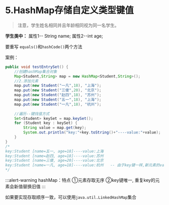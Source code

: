 # 5.HashMap存储自定义类型键值
> 注意，学生姓名相同并且年龄相同视为同一名学生。

**学生类中：**
属性1-- String name;
属性2--int age;

要重写 `equals()`和`hashCode()`两个方法

案例：
```java
public void testEntrySet() {
	//创建hashMap集合对象
	Map<Student,String> map = new HashMap<Student,String>();
	//2.添加元素
	map.put(new Student("一凡",18), "上海");
	map.put(new Student("三傻",20), "北京");
	map.put(new Student("赵四",18), "苏州");
	map.put(new Student("五一",18), "上海");
	map.put(new Student("一凡",18), "杭州");
	
	//遍历--键找值方式
	Set<Student> keySet = map.keySet();
	for (Student key : keySet) {
		String value = map.get(key);
		System.out.println("key:"+key.toString()+"----value:"+value);
	}
}
/*
key:Student [name=五一, age=18]----value:上海
key:Student [name=赵四, age=18]----value:苏州
key:Student [name=三傻, age=20]----value:北京
key:Student [name=一凡, age=18]----value:杭州   -- 由于key键一样,新元素的value值替换了旧元素
*/
```
:::alert-warning
hashMap：特点
①元素存取无序
②key键唯一, 重复key的元素会新值替换旧值
:::

如果要实现存取顺序一致，可以使用`java.util.LinkedHashMap`集合




